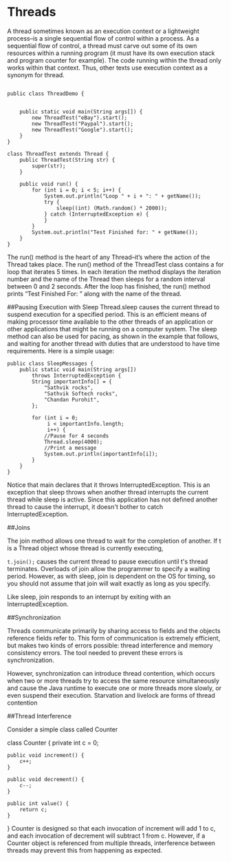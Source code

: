# Threads


A thread sometimes known as an execution context or a lightweight process–is a single sequential flow of control within a process. As a sequential flow of control, a thread must carve out some of its own resources within a running program (it must have its own execution stack and program counter for example). The code running within the thread only works within that context. Thus, other texts use execution context as a synonym for thread.
```
 
public class ThreadDemo {
 

	public static void main(String args[]) {
		new ThreadTest("eBay").start();
		new ThreadTest("Paypal").start();
		new ThreadTest("Google").start();
	}
}
 
class ThreadTest extends Thread {
	public ThreadTest(String str) {
		super(str);
	}
 
	public void run() {
		for (int i = 0; i < 5; i++) {
			System.out.println("Loop " + i + ": " + getName());
			try {
				sleep((int) (Math.random() * 2000));
			} catch (InterruptedException e) {
			}
		}
		System.out.println("Test Finished for: " + getName());
	}
}
```
The run() method is the heart of any Thread–it’s where the action of the Thread takes place. The run() method of the ThreadTest class contains a for loop that iterates 5 times. In each iteration the method displays the iteration number and the name of the Thread then sleeps for a random interval between 0 and 2 seconds. After the loop has finished, the run() method prints “Test Finished For: ” along with the name of the thread.

##Pausing Execution with Sleep
Thread.sleep causes the current thread to suspend execution for a specified period. This is an efficient means of making processor time available to the other threads of an application or other applications that might be running on a computer system. The sleep method can also be used for pacing, as shown in the example that follows, and waiting for another thread with duties that are understood to have time requirements. Here is a simple usage:
```
public class SleepMessages {
    public static void main(String args[])
        throws InterruptedException {
        String importantInfo[] = {
            "Sathvik rocks",
            "Sathvik Softech rocks",
            "Chandan Purohit",
        };

        for (int i = 0;
             i < importantInfo.length;
             i++) {
            //Pause for 4 seconds
            Thread.sleep(4000);
            //Print a message
            System.out.println(importantInfo[i]);
        }
    }
}
```
Notice that main declares that it throws InterruptedException. This is an exception that sleep throws when another thread interrupts the current thread while sleep is active. Since this application has not defined another thread to cause the interrupt, it doesn't bother to catch InterruptedException.

##Joins

The join method allows one thread to wait for the completion of another. If t is a Thread object whose thread is currently executing,

```t.join();```
causes the current thread to pause execution until t's thread terminates. Overloads of join allow the programmer to specify a waiting period. However, as with sleep, join is dependent on the OS for timing, so you should not assume that join will wait exactly as long as you specify.

Like sleep, join responds to an interrupt by exiting with an InterruptedException.

##Synchronization

Threads communicate primarily by sharing access to fields and the objects reference fields refer to. This form of communication is extremely efficient, but makes two kinds of errors possible: thread interference and memory consistency errors. The tool needed to prevent these errors is synchronization.

However, synchronization can introduce thread contention, which occurs when two or more threads try to access the same resource simultaneously and cause the Java runtime to execute one or more threads more slowly, or even suspend their execution. Starvation and livelock are forms of thread contention

##Thread Interference

Consider a simple class called Counter


class Counter {
    private int c = 0;

    public void increment() {
        c++;
    }

    public void decrement() {
        c--;
    }

    public int value() {
        return c;
    }

}
Counter is designed so that each invocation of increment will add 1 to c, and each invocation of decrement will subtract 1 from c. However, if a Counter object is referenced from multiple threads, interference between threads may prevent this from happening as expected.





